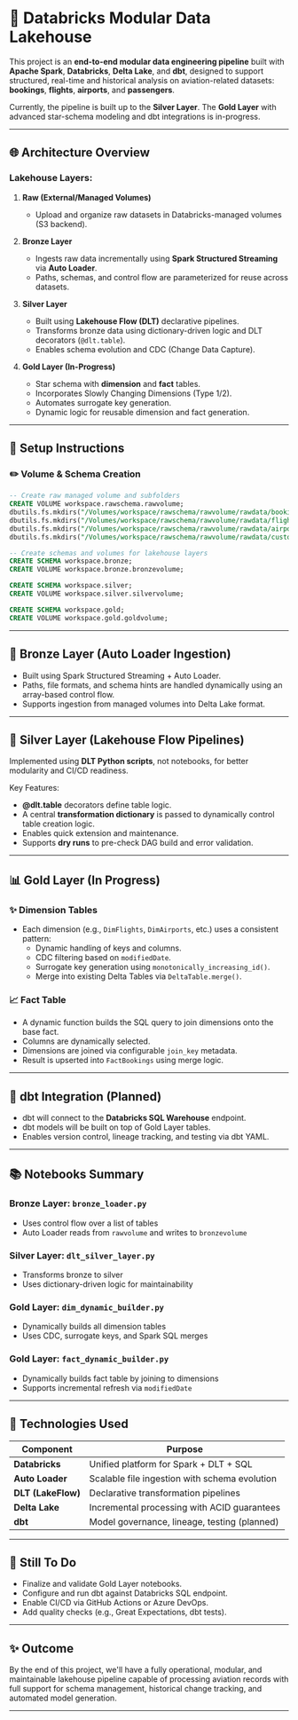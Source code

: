 # 🚀 Databricks Modular Data Lakehouse

This project is an **end-to-end modular data engineering pipeline** built with **Apache Spark**, **Databricks**, **Delta Lake**, and **dbt**, designed to support structured, real-time and historical analysis on aviation-related datasets: **bookings**, **flights**, **airports**, and **passengers**.

Currently, the pipeline is built up to the **Silver Layer**. The **Gold Layer** with advanced star-schema modeling and dbt integrations is in-progress.

---

## 🌐 Architecture Overview

### Lakehouse Layers:

1. **Raw (External/Managed Volumes)**
   - Upload and organize raw datasets in Databricks-managed volumes (S3 backend).

2. **Bronze Layer**
   - Ingests raw data incrementally using **Spark Structured Streaming** via **Auto Loader**.
   - Paths, schemas, and control flow are parameterized for reuse across datasets.

3. **Silver Layer**
   - Built using **Lakehouse Flow (DLT)** declarative pipelines.
   - Transforms bronze data using dictionary-driven logic and DLT decorators (`@dlt.table`).
   - Enables schema evolution and CDC (Change Data Capture).

4. **Gold Layer (In-Progress)**
   - Star schema with **dimension** and **fact** tables.
   - Incorporates Slowly Changing Dimensions (Type 1/2).
   - Automates surrogate key generation.
   - Dynamic logic for reusable dimension and fact generation.

---

## 📝 Setup Instructions

### ✏️ Volume & Schema Creation
```sql
-- Create raw managed volume and subfolders
CREATE VOLUME workspace.rawschema.rawvolume;
dbutils.fs.mkdirs("/Volumes/workspace/rawschema/rawvolume/rawdata/bookings");
dbutils.fs.mkdirs("/Volumes/workspace/rawschema/rawvolume/rawdata/flights");
dbutils.fs.mkdirs("/Volumes/workspace/rawschema/rawvolume/rawdata/airports");
dbutils.fs.mkdirs("/Volumes/workspace/rawschema/rawvolume/rawdata/customers");

-- Create schemas and volumes for lakehouse layers
CREATE SCHEMA workspace.bronze;
CREATE VOLUME workspace.bronze.bronzevolume;

CREATE SCHEMA workspace.silver;
CREATE VOLUME workspace.silver.silvervolume;

CREATE SCHEMA workspace.gold;
CREATE VOLUME workspace.gold.goldvolume;
```

---

## 🚀 Bronze Layer (Auto Loader Ingestion)

- Built using Spark Structured Streaming + Auto Loader.
- Paths, file formats, and schema hints are handled dynamically using an array-based control flow.
- Supports ingestion from managed volumes into Delta Lake format.

---

## 🚀 Silver Layer (Lakehouse Flow Pipelines)

Implemented using **DLT Python scripts**, not notebooks, for better modularity and CI/CD readiness.

Key Features:
- **@dlt.table** decorators define table logic.
- A central **transformation dictionary** is passed to dynamically control table creation logic.
- Enables quick extension and maintenance.
- Supports **dry runs** to pre-check DAG build and error validation.

---

## 📊 Gold Layer (In Progress)

### ✨ Dimension Tables

- Each dimension (e.g., `DimFlights`, `DimAirports`, etc.) uses a consistent pattern:
  - Dynamic handling of keys and columns.
  - CDC filtering based on `modifiedDate`.
  - Surrogate key generation using `monotonically_increasing_id()`.
  - Merge into existing Delta Tables via `DeltaTable.merge()`.

### 📈 Fact Table

- A dynamic function builds the SQL query to join dimensions onto the base fact.
- Columns are dynamically selected.
- Dimensions are joined via configurable `join_key` metadata.
- Result is upserted into `FactBookings` using merge logic.

---

## 🔗 dbt Integration (Planned)

- dbt will connect to the **Databricks SQL Warehouse** endpoint.
- dbt models will be built on top of Gold Layer tables.
- Enables version control, lineage tracking, and testing via dbt YAML.

---

## 📚 Notebooks Summary

### Bronze Layer: `bronze_loader.py`
- Uses control flow over a list of tables
- Auto Loader reads from `rawvolume` and writes to `bronzevolume`

### Silver Layer: `dlt_silver_layer.py`
- Transforms bronze to silver
- Uses dictionary-driven logic for maintainability

### Gold Layer: `dim_dynamic_builder.py`
- Dynamically builds all dimension tables
- Uses CDC, surrogate keys, and Spark SQL merges

### Gold Layer: `fact_dynamic_builder.py`
- Dynamically builds fact table by joining to dimensions
- Supports incremental refresh via `modifiedDate`

---

## 💎 Technologies Used

| Component | Purpose |
|----------|---------|
| **Databricks** | Unified platform for Spark + DLT + SQL |
| **Auto Loader** | Scalable file ingestion with schema evolution |
| **DLT (LakeFlow)** | Declarative transformation pipelines |
| **Delta Lake** | Incremental processing with ACID guarantees |
| **dbt** | Model governance, lineage, testing (planned) |

---

## 🚫 Still To Do

- Finalize and validate Gold Layer notebooks.
- Configure and run dbt against Databricks SQL endpoint.
- Enable CI/CD via GitHub Actions or Azure DevOps.
- Add quality checks (e.g., Great Expectations, dbt tests).

---

## ✨ Outcome

By the end of this project, we'll have a fully operational, modular, and maintainable lakehouse pipeline capable of processing aviation records with full support for schema management, historical change tracking, and automated model generation.

---

